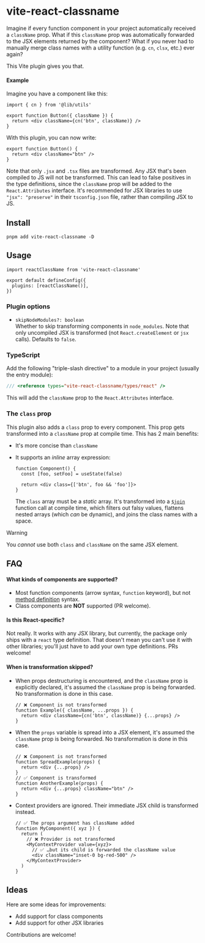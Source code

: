 # vite-react-classname

Imagine if every function component in your project automatically received a `className` prop. What if this `className` prop was automatically forwarded to the JSX elements returned by the component? What if you never had to manually merge class names with a utility function (e.g. `cn`, `clsx`, etc.) ever again?

This Vite plugin gives you that.

#### Example

Imagine you have a component like this:

```tsx
import { cn } from '@lib/utils'

export function Button({ className }) {
  return <div className={cn('btn', className)} />
}
```

With this plugin, you can now write:

```tsx
export function Button() {
  return <div className="btn" />
}
```

Note that only `.jsx` and `.tsx` files are transformed. Any JSX that's been compiled to JS will not be transformed. This can lead to false positives in the type definitions, since the `className` prop will be added to the `React.Attributes` interface. It's recommended for JSX libraries to use `"jsx": "preserve"` in their `tsconfig.json` file, rather than compiling JSX to JS.

## Install

```
pnpm add vite-react-classname -D
```

## Usage

```tsx
import reactClassName from 'vite-react-classname'

export default defineConfig({
  plugins: [reactClassName()],
})
```

### Plugin options

- `skipNodeModules?: boolean`  
  Whether to skip transforming components in `node_modules`. Note that only uncompiled JSX is transformed (not `React.createElement` or `jsx` calls). Defaults to `false`.

### TypeScript

Add the following "triple-slash directive" to a module in your project (usually the entry module):

```ts
/// <reference types="vite-react-classname/types/react" />
```

This will add the `className` prop to the `React.Attributes` interface.

### The `class` prop

This plugin also adds a `class` prop to every component. This prop gets transformed into a `className` prop at compile time. This has 2 main benefits:

- It's more concise than `className`
- It supports an _inline_ array expression:

  ```tsx
  function Component() {
    const [foo, setFoo] = useState(false)

    return <div class={['btn', foo && 'foo']}>
  }
  ```

  The `class` array must be a _static_ array. It's transformed into a [`$join`](https://github.com/aleclarson/vite-react-classname/blob/f64086920b3e7ed07394b3c28f24638f814b17d4/src/client.ts) function call at compile time, which filters out falsy values, flattens nested arrays (which _can_ be dynamic), and joins the class names with a space.

> [!WARNING]
> You _cannot_ use both `class` and `className` on the same JSX element.

## FAQ

#### What kinds of components are supported?

- Most function components (arrow syntax, `function` keyword), but not [method definition](https://developer.mozilla.org/en-US/docs/Web/JavaScript/Reference/Functions/Method_definitions) syntax.
- Class components are **NOT** supported (PR welcome).

#### Is this React-specific?

Not really. It works with any JSX library, but currently, the package only ships with a `react` type definition. That doesn't mean you can't use it with other libraries; you'll just have to add your own type definitions. PRs welcome!

#### When is transformation skipped?

- When props destructuring is encountered, and the `className` prop is explicitly declared, it's assumed the `className` prop is being forwarded. No transformation is done in this case.
  ```tsx
  // ❌ Component is not transformed
  function Example({ className, ...props }) {
    return <div className={cn('btn', className)} {...props} />
  }
  ```
- When the `props` variable is spread into a JSX element, it's assumed the `className` prop is being forwarded. No transformation is done in this case.
  ```tsx
  // ❌ Component is not transformed
  function SpreadExample(props) {
    return <div {...props} />
  }
  // ✅ Component is transformed
  function AnotherExample(props) {
    return <div {...props} className="btn" />
  }
  ```
- Context providers are ignored. Their immediate JSX child is transformed instead.
  ```tsx
  // ✅ The props argument has className added
  function MyComponent({ xyz }) {
    return (
      // ❌ Provider is not transformed
      <MyContextProvider value={xyz}>
        // ✅ …but its child is forwarded the className value
        <div className="inset-0 bg-red-500" />
      </MyContextProvider>
    )
  }
  ```

## Ideas

Here are some ideas for improvements:

- Add support for class components
- Add support for other JSX libraries

Contributions are welcome!
